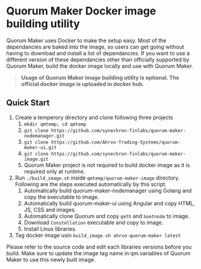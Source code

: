# Quorum Maker Docker image building utility #

Quorum Maker uses Docker to make the setup easy. Most of the dependancies are baked into the image, so users can get going without having to download and install a list of dependancies. If you want to use a different version of these dependancies other than officially supported by Quorum Maker, build the docker image locally and use with Quorum Maker. 

> **Usage of Quorum Maker image building utility is optional. The official docker image is uploaded in docker hub.**
## Quick Start ##
1. Create a temperory directory and clone following three projects
   1. `mkdir qmtemp; cd qmtemp ` 
   1. `git clone https://github.com/synechron-finlabs/quorum-maker-nodemanager.git`
   1. `git clone https://github.com/Ahrvo-Trading-Systems/quorum-maker-ui.git`
   1. `git clone https://github.com/synechron-finlabs/quorum-maker-image.git` 
   1. Quorum Maker project is not required to build docker image as it is required only at runtime. 
1. Run `./build_image.sh` inside `qmtemp/quorum-maker-image` directory. Following are the steps executed automatically by this script. 
   1. Automatically build quorum-maker-nodemanager using Golang and copy the executable to image.
   2. Automatically build quorum-maker-ui using Angular and copy HTML, JS, CSS and images. 
   3. Automatically clone Quorum and copy `geth` and `bootnode` to image.
   4. Download `Constellation` executable and copy to image.
   5. Install Linux libraries.
1. Tag docker image usin `build_image.sh ahrvo-quorum-maker latest`

Please refer to the source code and edit each libraries versions before you build. Make sure to update the image tag name in qm.variables of Quorum Maker to use this newly built image.  
